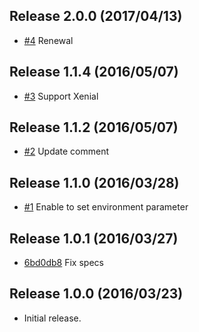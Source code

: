Release 2.0.0 (2017/04/13)
---

- [#4](https://github.com/hfm/puppet-unicorn_systemd/pull/4) Renewal

Release 1.1.4 (2016/05/07)
---

- [#3](https://github.com/hfm/puppet-unicorn_systemd/pull/3) Support Xenial

Release 1.1.2 (2016/05/07)
---

- [#2](https://github.com/hfm/puppet-unicorn_systemd/pull/2) Update comment

Release 1.1.0 (2016/03/28)
---

- [#1](https://github.com/hfm/puppet-unicorn_systemd/pull/1) Enable to set environment parameter

Release 1.0.1 (2016/03/27)
---

- [6bd0db8](https://github.com/hfm/puppet-unicorn_systemd/commit/6bd0db8) Fix specs

Release 1.0.0 (2016/03/23)
---

- Initial release.

